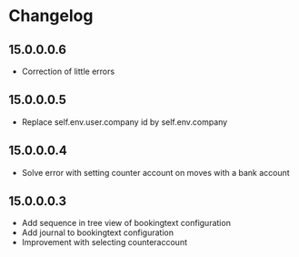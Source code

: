 # Changelog

## 15.0.0.0.6
- Correction of little errors

## 15.0.0.0.5
- Replace self.env.user.company id by self.env.company

## 15.0.0.0.4
- Solve error with setting counter account on moves with a bank account

## 15.0.0.0.3
- Add sequence in tree view of bookingtext configuration
- Add journal to bookingtext configuration
- Improvement with selecting counteraccount
